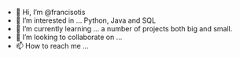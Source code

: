 - 👋 Hi, I’m @francisotis
- 👀 I’m interested in ... Python, Java and SQL
- 🌱 I’m currently learning ... a number of projects both big and small.
- 💞️ I’m looking to collaborate on ...
- 📫 How to reach me ...

<!---
francisotis/francisotis is a ✨ special ✨ repository because its `README.md` (this file) appears on your GitHub profile.
You can click the Preview link to take a look at your changes.
--->
